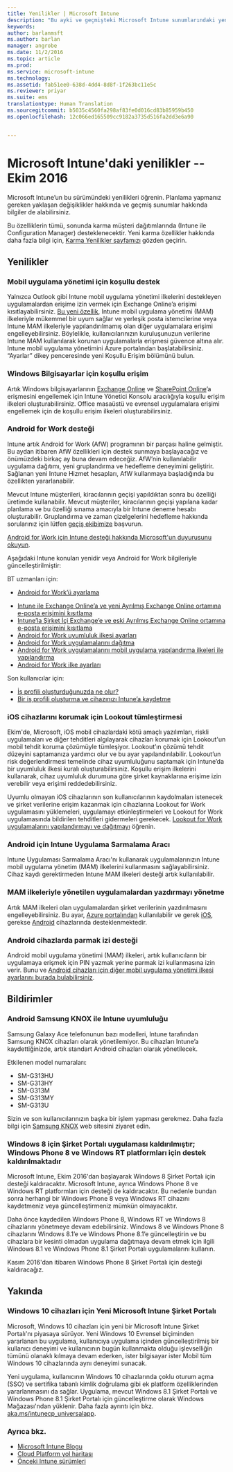 ```yaml
---
title: Yenilikler | Microsoft Intune
description: "Bu ayki ve geçmişteki Microsoft Intune sunumlarındaki yenilikleri öğrenin"
keywords: 
author: barlanmsft
ms.author: barlan
manager: angrobe
ms.date: 11/2/2016
ms.topic: article
ms.prod: 
ms.service: microsoft-intune
ms.technology: 
ms.assetid: fab51ee0-638d-4dd4-8d8f-1f263bc11e5c
ms.reviewer: priyar
ms.suite: ems
translationtype: Human Translation
ms.sourcegitcommit: b5035c4560fa298af83fe0d016cd83b85959b450
ms.openlocfilehash: 12c066ed165509cc9182a3735d516fa2dd3e6a90


---
```

# <a name="whats-new-in-microsoft-intune-october-2016"></a>Microsoft Intune'daki yenilikler -- Ekim 2016
Microsoft Intune’un bu sürümündeki yenilikleri öğrenin. Planlama yapmanız gereken yaklaşan değişiklikler hakkında ve geçmiş sunumlar hakkında bilgiler de alabilirsiniz.

Bu özelliklerin tümü, sonunda karma müşteri dağıtımlarında (Intune ile Configuration Manager) desteklenecektir. Yeni karma özellikler hakkında daha fazla bilgi için, [Karma Yenilikler sayfamızı](https://technet.microsoft.com/library/mt718155.aspx) gözden geçirin.
<!---@Barry, the above blurb stays in each version, but make sure Tyler signs off each time. Also, remember to set the ms.date in the metadata to the sprint release. --->

## <a name="whats-new"></a>Yenilikler

### <a name="conditional-access-for-mobile-application-management"></a>Mobil uygulama yönetimi için koşullu destek
Yalnızca Outlook gibi Intune mobil uygulama yönetimi ilkelerini destekleyen uygulamalardan erişime izin vermek için Exchange Online’a erişimi kısıtlayabilirsiniz. [Bu yeni özellik](/intune/deploy-use/allow-policy-managed-apps-access-to-o365), Intune mobil uygulama yönetimi (MAM) ilkeleriyle mükemmel bir uyum sağlar ve yerleşik posta istemcilerine veya Intune MAM ilkeleriyle yapılandırılmamış olan diğer uygulamalara erişimi engelleyebilirsiniz. Böylelikle, kullanıcılarınızın kuruluşunuzun verilerine Intune MAM kullanılarak korunan uygulamalarla erişmesi güvence altına alır. Intune mobil uygulama yönetimini Azure portalından başlatabilirsiniz. “Ayarlar” dikey penceresinde yeni Koşullu Erişim bölümünü bulun.

### <a name="conditional-access-for-windows-pcs"></a>Windows Bilgisayarlar için koşullu erişim
Artık Windows bilgisayarlarının [Exchange Online](/intune/deploy-use/restrict-access-to-exchange-online-with-microsoft-intune) ve [SharePoint Online](/intune/deploy-use/restrict-access-to-sharepoint-online-with-microsoft-intune)’a erişmesini engellemek için Intune Yönetici Konsolu aracılığıyla koşullu erişim ilkeleri oluşturabilirsiniz. Office masaüstü ve evrensel uygulamalara erişimi engellemek için de koşullu erişim ilkeleri oluşturabilirsiniz.

### <a name="android-for-work-support"></a>Android for Work desteği
Intune artık Android for Work (AfW) programının bir parçası haline gelmiştir. Bu aydan itibaren AfW özellikleri için destek sunmaya başlayacağız ve önümüzdeki birkaç ay buna devam edeceğiz. AfW’nin kullanılabilir uygulama dağıtımı, yeni gruplandırma ve hedefleme deneyimini geliştirir. Sağlanan yeni Intune Hizmet hesapları, AfW kullanmaya başladığında bu özellikten yararlanabilir.

Mevcut Intune müşterileri, kiracılarının geçişi yapıldıktan sonra bu özelliği üretimde kullanabilir. Mevcut müşteriler, kiracılarının geçişi yapılana kadar planlama ve bu özelliği sınama amacıyla bir Intune deneme hesabı oluşturabilir. Gruplandırma ve zaman çizelgelerini hedefleme hakkında sorularınız için lütfen [geçiş ekibimize](mailto:intunegrps@microsoft.com) başvurun.

[Android for Work için Intune desteği hakkında Microsoft'un duyurusunu okuyun](https://blogs.technet.microsoft.com/enterprisemobility/2016/09/12/microsoft-intune-support-for-android-for-work/).

Aşağıdaki Intune konuları yenidir veya Android for Work bilgileriyle güncelleştirilmiştir:

BT uzmanları için:
- [Android for Work’ü ayarlama](/intune/deploy-use/set-up-android-for-work)
<!--- [Nathan Bigman's resource access topics]()-->
- [Intune ile Exchange Online’a ve yeni Ayrılmış Exchange Online ortamına e-posta erişimini kısıtlama](/intune/deploy-use/restrict-access-to-exchange-online-with-microsoft-intune)
- [Intune’la Şirket İçi Exchange’e ve eski Ayrılmış Exchange Online ortamına e-posta erişimini kısıtlama](/intune/deploy-use/restrict-access-to-exchange-onpremises-with-microsoft-intune)
- [Android for Work uyumluluk ilkesi ayarları](/intune/deploy-use/afw-compliance-policy-settings-in-microsoft-intune)
- [Android for Work uygulamalarını dağıtma](/intune/deploy-use/android-for-work-apps)
- [Android for Work uygulamalarını mobil uygulama yapılandırma ilkeleri ile yapılandırma](/intune/deploy-use/afw-app-configuration-policy)
- [Android for Work ilke ayarları](/intune/deploy-use/android-for-work-policy-settings-in-microsoft-intune)

Son kullanıcılar için:
- [İş profili oluşturduğunuzda ne olur?](/intune/enduser/what-happens-when-you-create-a-work-profile-android)
- [Bir iş profili oluşturma ve cihazınızı Intune’a kaydetme](/intune/enduser/create-a-work-profile-and-enroll-your-device-in-intune-android)

### <a name="lookout-integration-to-protect-ios-devices"></a>iOS cihazlarını korumak için Lookout tümleştirmesi
Ekim'de, Microsoft, iOS mobil cihazlardaki kötü amaçlı yazılımları, riskli uygulamaları ve diğer tehditleri algılayarak cihazları korumak için Lookout'un mobil tehdit koruma çözümüyle tümleşiyor. Lookout’ın çözümü tehdit düzeyini saptamanıza yardımcı olur ve bu ayar yapılandırılabilir. Lookout’un risk değerlendirmesi temelinde cihaz uyumluluğunu saptamak için Intune’da bir uyumluluk ilkesi kuralı oluşturabilirsiniz. Koşullu erişim ilkelerini kullanarak, cihaz uyumluluk durumuna göre şirket kaynaklarına erişime izin verebilir veya erişimi reddedebilirsiniz.

Uyumlu olmayan iOS cihazlarının son kullanıcılarının kaydolmaları istenecek ve şirket verilerine erişim kazanmak için cihazlarına Lookout for Work uygulamasını yüklemeleri, uygulamayı etkinleştirmeleri ve Lookout for Work uygulamasında bildirilen tehditleri gidermeleri gerekecek. [Lookout for Work uygulamalarını yapılandırmayı ve dağıtmayı](/intune/deploy-use/configure-and-deploy-lookout-for-work-apps) öğrenin.
<!--TFS 1319493-->

<!--### New Microsoft Intune Company Portal available for Windows 10 devices
Microsoft is releasing a new [Microsoft Intune Company Portal for Windows 10 devices](https://go.microsoft.com/fwlink/?linkid=830663). This app, which leverages the new Windows 10 Universal format, will provide the user with an updated user experience within the app and identical experiences across all Windows 10 devices, PC and Mobile alike, while still enabling all the same functionality that they are using today.

The new app will also allow users to leverage additional platform features like single sign-on (SSO) and certificate-based authentication on Windows 10 devices. The app will be made available as an upgrade to the existing Windows 8.1 Company Portal and Windows Phone 8.1 Company Portal installs from the Windows Store.-->

### <a name="intune-app-wrapping-tool-for-android"></a>Android için Intune Uygulama Sarmalama Aracı
Intune Uygulaması Sarmalama Aracı'nı kullanarak uygulamalarınızın Intune mobil uygulama yönetim (MAM) ilkelerini kullanmasını sağlayabilirsiniz. Cihaz kaydı gerektirmeden Intune MAM ilkeleri desteği artık kullanılabilir.

### <a name="manage-printing-from-apps-managed-using-mam-policies"></a>MAM ilkeleriyle yönetilen uygulamalardan yazdırmayı yönetme
Artık MAM ilkeleri olan uygulamalardan şirket verilerinin yazdırılmasını engelleyebilirsiniz. Bu ayar, [Azure portalından](/Intune/deploy-use/create-and-deploy-mobile-app-management-policies-with-microsoft-intune) kullanılabilir ve gerek [iOS](/Intune/deploy-use/ios-mam-policy-settings), gerekse [Android](/Intune/deploy-use/android-mam-policy-settings) cihazlarında desteklenmektedir.
<!--TFS 1014328-->

### <a name="support-for-fingerprints-on-android-devices"></a>Android cihazlarda parmak izi desteği
Android mobil uygulama yönetimi (MAM) ilkeleri, artık kullanıcıların bir uygulamaya erişmek için PIN yazmak yerine parmak izi kullanmasına izin verir. Bunu ve [Android cihazları için diğer mobil uygulama yönetimi ilkesi ayarlarını burada bulabilirsiniz](/Intune/deploy-use/android-mam-policy-settings).

## <a name="notices"></a>Bildirimler

### <a name="android-samsung-knox-compatibility-with-intune"></a>Android Samsung KNOX ile Intune uyumluluğu
Samsung Galaxy Ace telefonunun bazı modelleri, Intune tarafından Samsung KNOX cihazları olarak yönetilemiyor. Bu cihazları Intune’a kaydettiğinizde, artık standart Android cihazları olarak yönetilecek.

Etkilenen model numaraları:

* SM-G313HU
* SM-G313HY
* SM-G313M
* SM-G313MY
* SM-G313U

Sizin ve son kullanıcılarınızın başka bir işlem yapması gerekmez. Daha fazla bilgi için [Samsung KNOX](https://www.samsungknox.com) web sitesini ziyaret edin.

### <a name="company-portal-app-for-windows-8-is-deprecated-support-for-windows-phone-8-and-windows-rt-platforms-are-being-deprecated"></a>Windows 8 için Şirket Portalı uygulaması kaldırılmıştır; Windows Phone 8 ve Windows RT platformları için destek kaldırılmaktadır
Microsoft Intune, Ekim 2016'dan başlayarak Windows 8 Şirket Portalı için desteği kaldıracaktır. Microsoft Intune, ayrıca Windows Phone 8 ve Windows RT platformları için desteği de kaldıracaktır. Bu nedenle bundan sonra herhangi bir Windows Phone 8 veya Windows RT cihazını kaydetmeniz veya güncelleştirmeniz mümkün olmayacaktır.

Daha önce kaydedilen Windows Phone 8, Windows RT ve Windows 8 cihazlarını yönetmeye devam edebilirsiniz. Windows 8 ve Windows Phone 8 cihazlarını Windows 8.1’e ve Windows Phone 8.1’e güncelleştirin ve bu cihazlara bir kesinti olmadan uygulama dağıtmaya devam etmek için ilgili Windows 8.1 ve Windows Phone 8.1 Şirket Portalı uygulamalarını kullanın.

Kasım 2016'dan itibaren Windows Phone 8 Şirket Portalı için desteği kaldıracağız.
<!--TFS 1255391-->

## <a name="whats-coming"></a>Yakında

### <a name="new-microsoft-intune-company-portal-available-for-windows-10-devices"></a>Windows 10 cihazları için Yeni Microsoft Intune Şirket Portalı
Microsoft, Windows 10 cihazları için yeni bir Microsoft Intune Şirket Portalı'nı piyasaya sürüyor. Yeni Windows 10 Evrensel biçiminden yararlanan bu uygulama, kullanıcıya uygulama içinden güncelleştirilmiş bir kullanıcı deneyimi ve kullanıcının bugün kullanmakta olduğu işlevselliğin tümünü olanaklı kılmaya devam ederken, ister bilgisayar ister Mobil tüm Windows 10 cihazlarında aynı deneyimi sunacak.

Yeni uygulama, kullanıcının Windows 10 cihazlarında çoklu oturum açma (SSO) ve sertifika tabanlı kimlik doğrulama gibi ek platform özelliklerinden yararlanmasını da sağlar. Uygulama, mevcut Windows 8.1 Şirket Portalı ve Windows Phone 8.1 Şirket Portalı için güncelleştirme olarak Windows Mağazası'ndan yüklenir. Daha fazla ayrıntı için bkz. [aka.ms/intunecp_universalapp](http://aka.ms/intunecp_universalapp).
<!--TFS 1016502-->

### <a name="see-also"></a>Ayrıca bkz.
* [Microsoft Intune Blogu](http://go.microsoft.com/fwlink/?LinkID=273882)
* [Cloud Platform yol haritası](http://www.microsoft.com/en-us/server-cloud/roadmap/Indevelopment.aspx?TabIndex=0&dropValue=Intune)
* [Önceki Intune sürümleri](previous-intune-releases.md)



<!--HONumber=Nov16_HO1-->


